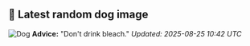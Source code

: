 ## 🐶 Latest random dog image
![Dog](https://images.dog.ceo/breeds/sharpei/noel.jpg)
**Advice:** "Don't drink bleach."
*Updated: 2025-08-25 10:42 UTC*
